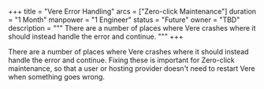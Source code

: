+++
title = "Vere Error Handling"
arcs = ["Zero-click Maintenance"]
duration = "1 Month"
manpower = "1 Engineer"
status = "Future"
owner = "TBD"
description = """
There are a number of places where Vere crashes where it should instead handle the error and continue.
"""
+++

There are a number of places where Vere crashes where it should instead handle the error and continue.  Fixing these is important for Zero-click maintenance, so that a user or hosting provider doesn't need to restart Vere when something goes wrong.

